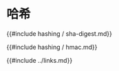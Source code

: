 
# 哈希

{{#include hashing / sha-digest.md}}

{{#include hashing / hmac.md}}

{{#include ../links.md}}
